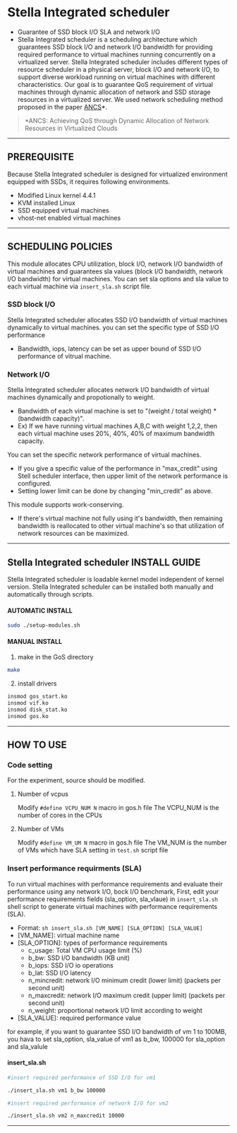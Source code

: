 # Stella Integrated scheduler
* Guarantee of SSD block I/O SLA and network I/O
* Stella Integrated scheduler is a scheduling architecture which guarantees SSD block I/O and network I/O bandwidth for providing required performance to virtual machines running concurrently on a virtualized server.
Stella Integrated scheduler includes different types of resource scheduler in a physical server, block I/O and network I/O, to support diverse workload running on virtual machines with different characteristics.
Our goal is to guarantee QoS requirement of virtual machines through dynamic allocation of network and SSD storage resources in a virtualized server. We used network scheduling method proposed in the paper [ANCS](https://www.hindawi.com/journals/sp/2016/4708195/abs/)*. 

> *ANCS: Achieving QoS through Dynamic Allocation of Network Resources in Virtualized Clouds

---

## PREREQUISITE
Because Stella Integrated scheduler is designed for virtualized environment equipped with SSDs, it requires following environments.
* Modified Linux kernel 4.4.1
* KVM installed Linux
* SSD equipped virtual machines
* vhost-net enabled virtual machines

---

## SCHEDULING POLICIES

This module allocates CPU utilization, block I/O, network I/O bandwidth of virtual machines and 
guarantees sla values (block I/O bandwidth, network I/O bandwidth) for virtual machines.
You can set sla options and sla value to each virtual machine via ```insert_sla.sh``` script file.

### SSD block I/O

Stella Integrated scheduler allocates SSD I/O bandwidth of virtual machines dynamically to virtual machines.
you can set the specific type of SSD I/O performance
* Bandwidth, iops, latency can be set as upper bound of SSD I/O performance of vitrual machine. 

### Network I/O

Stella Integrated scheduler allocates network I/O bandwidth of virtual machines dynamically and propotionally to weight. 
*  Bandwidth of each virtual machine is set to "(weight / total weight) * (bandwidth capacity)".
*  Ex) If we have running virtual machines A,B,C with weight 1,2,2, then each virtual machine uses 20%, 40%, 40% of maximum bandwidth capacity.

You can set the specific network performance of virtual machines.
* If you give a specific value of the performance in "max_credit" using Stell scheduler interface, then upper limit of the network performance is configured.
* Setting lower limit can be done by changing "min_credit" as above.

This module supports work-conserving.
* If there's virtual machine not fully using it's bandwidth, then remaining bandwidth is reallocated to other virtual machine's so that utilization of network resources can be maximized.

---

## Stella Integrated scheduler INSTALL GUIDE

Stella Integrated scheduler is loadable kernel model independent of kernel version.
Stella Integrated scheduler can be installed both manually and automatically through scripts.

#### AUTOMATIC INSTALL
```sh
sudo ./setup-modules.sh
```
#### MANUAL INSTALL
1. make in the GoS directory
```sh
make
```
2. install drivers
```sh
insmod gos_start.ko
insmod vif.ko
insmod disk_stat.ko
insmod gos.ko
```

---

## HOW TO USE

### Code setting

For the experiment, source should be modified. 

1. Number of vcpus

    Modify ```#define VCPU_NUM N``` macro in gos.h file
    The VCPU_NUM is the number of cores in the CPUs

2. Number of VMs

    Modify ```#define VM_UM N``` macro in gos.h file
    The VM_NUM is the number of VMs which have SLA setting in ```test.sh``` script file 

### Insert performance requirments (SLA)

To run virtual machines with performance requirements and evaluate their performance using any network I/O, bock I/O benchmark,
First, edit your performance requirements fields (sla_option, sla_vlaue) in ```insert_sla.sh``` shell script to generate virtual machines with performance requirements (SLA).
* Format: ```sh insert_sla.sh [VM_NAME] [SLA_OPTION] [SLA_VALUE]```
* [VM_NAME]: virtual machine name
* [SLA_OPTION]: types of performance requirements
    * c_usage: Total VM CPU usage limit (%)
    * b_bw: SSD I/O bandwidth (KB unit)
    * b_iops: SSD I/O io operations
    * b_lat: SSD I/O latency
    * n_mincredit: network I/O minimum credit (lower limit) (packets per second unit)
    * n_maxcredit: network I/O maximum credit (upper limit) (packets per second unit)
    * n_weight: proportional network I/O limit according to weight
* [SLA_VALUE]: required performance value

for example, if you want to guarantee SSD I/O bandwidth of vm 1 to 100MB, 
you hava to set sla_option, sla_value of vm1 as b_bw, 100000 for sla_option and sla_valule

#### insert_sla.sh
```sh
#insert required performance of SSD I/O for vm1

./insert_sla.sh vm1 b_bw 100000

#insert required performance of network I/O for vm2

./insert_sla.sh vm2 n_maxcredit 10000
```

---